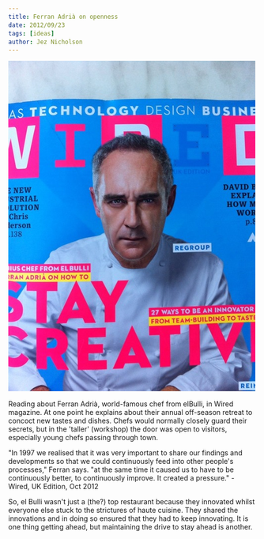```yaml
---
title: Ferran Adrià on openness 
date: 2012/09/23
tags: [ideas]
author: Jez Nicholson
---
```

<a href="/media/getfile/files.posterous.com/jnicho02/wkneznGiwdtGjpkmulhpIAqHuhfbkcEhfiutnrldgsjChkhrivrJBxeEpmIE/p237.jpg.scaled1000.jpg"><img alt="P237" height="669" src="/media/getfile/files.posterous.com/jnicho02/wkneznGiwdtGjpkmulhpIAqHuhfbkcEhfiutnrldgsjChkhrivrJBxeEpmIE/p237.jpg.scaled500.jpg" width="500" /></a>

Reading about Ferran Adri&agrave;, world-famous chef from elBulli, in Wired magazine. At one point he explains about their annual off-season retreat to concoct new tastes and dishes. Chefs would normally closely guard their secrets, but in the 'taller' (workshop) the door was open to visitors, especially young chefs passing through town.

"In 1997 we realised that it was very important to share our findings and developments so that we could continuously feed into other people's processes," Ferran says. "at the same time it caused us to have to be continuously better, to continuously improve. It created a pressure." - Wired, UK Edition, Oct 2012

So, el Bulli wasn't just a (the?) top restaurant because they innovated whilst everyone else stuck to the strictures of haute cuisine. They shared the innovations and in doing so ensured that they had to keep innovating. It is one thing getting ahead, but maintaining the drive to stay ahead is another.
